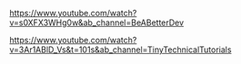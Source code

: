 https://www.youtube.com/watch?v=s0XFX3WHg0w&ab_channel=BeABetterDev

https://www.youtube.com/watch?v=3Ar1ABlD_Vs&t=101s&ab_channel=TinyTechnicalTutorials
